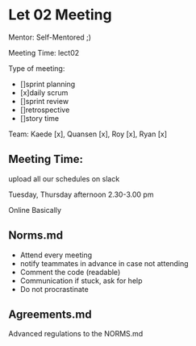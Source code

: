 # Let 02 Meeting

Mentor: Self-Mentored ;)

Meeting Time: lect02

Type of meeting: 
- []sprint planning
- [x]daily scrum
- []sprint review
- []retrospective
- []story time

Team: Kaede [x], Quansen [x], Roy [x], Ryan [x]



## Meeting Time: 

upload all our schedules on slack

Tuesday, Thursday afternoon 2.30-3.00 pm

Online Basically



## Norms.md

- Attend every meeting
- notify teammates in advance in case not attending
- Comment the code (readable)
- Communication if stuck, ask for help
- Do not procrastinate



## Agreements.md

Advanced regulations to the NORMS.md



